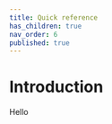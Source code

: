 ```yaml
---
title: Quick reference
has_children: true
nav_order: 6
published: true
---
```


# Introduction

Hello